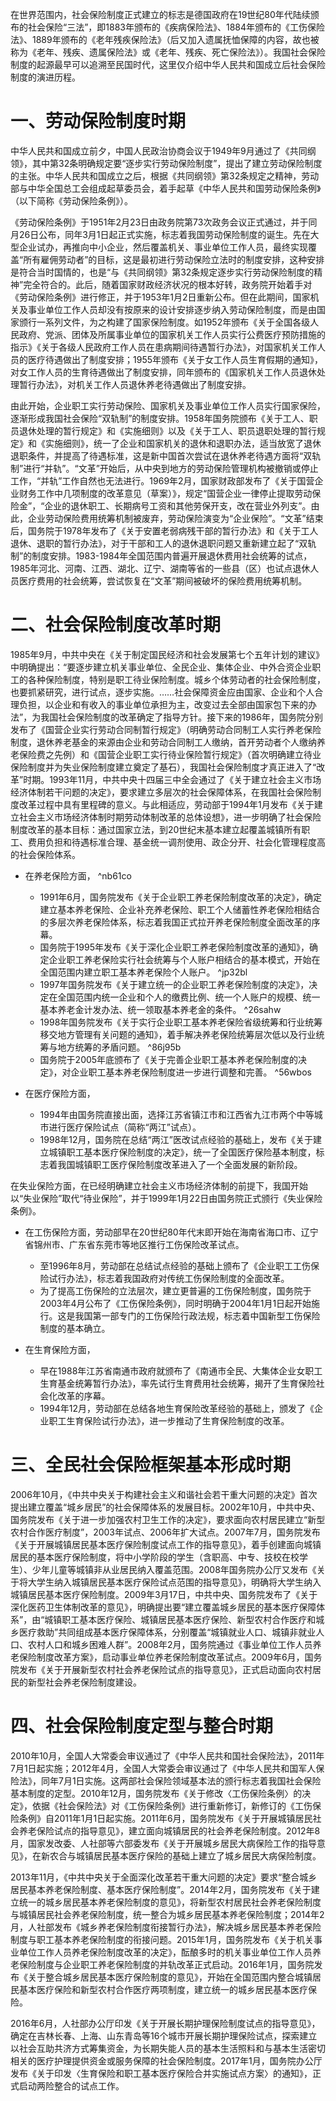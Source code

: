在世界范围内，社会保险制度正式建立的标志是德国政府在19世纪80年代陆续颁布的社会保险“三法”，即1883年颁布的《疾病保险法》、1884年颁布的《工伤保险法》、1889年颁布的《老年残疾保险法》（后又加入遗属抚恤保障的内容，故也被称为《老年、残疾、遗属保险法》或《老年、残疾、死亡保险法》）。我国社会保险制度的起源最早可以追溯至民国时代，这里仅介绍中华人民共和国成立后社会保险制度的演进历程。
# 一、劳动保险制度时期
中华人民共和国成立前夕，中国人民政治协商会议于1949年9月通过了《共同纲领》，其中第32条明确规定要“逐步实行劳动保险制度”，提出了建立劳动保险制度的主张。中华人民共和国成立之后，根据《共同纲领》第32条规定之精神，劳动部与中华全国总工会组成起草委员会，着手起草《中华人民共和国劳动保险条例》（以下简称《劳动保险条例》）。

《劳动保险条例》于1951年2月23日由政务院第73次政务会议正式通过，并于同月26日公布，同年3月1日起正式实施，标志着我国劳动保险制度的诞生。先在大型企业试办，再推向中小企业，然后覆盖机关、事业单位工作人员，最终实现覆盖“所有雇佣劳动者”的目标，这是最初进行劳动保险立法时的制度安排，这种安排是符合当时国情的，也是“与《共同纲领》第32条规定逐步实行劳动保险制度的精神”完全符合的。此后，随着国家财政经济状况的根本好转，政务院开始着手对《劳动保险条例》进行修正，并于1953年1月2日重新公布。但在此期间，国家机关及事业单位工作人员却没有按原来的设计安排逐步纳入劳动保险制度，而是由国家颁行一系列文件，为之构建了国家保险制度。如1952年颁布《关于全国各级人民政府、党派、团体及所属事业单位的国家机关工作人员实行公费医疗预防措施的指示》《关于各级人民政府工作人员在患病期间待遇暂行办法》，对国家机关工作人员的医疗待遇做出了制度安排；1955年颁布《关于女工作人员生育假期的通知》，对女工作人员的生育待遇做出了制度安排，同年颁布的《国家机关工作人员退休处理暂行办法》，对机关工作人员退休养老待遇做出了制度安排。

由此开始，企业职工实行劳动保险、国家机关及事业单位工作人员实行国家保险，逐渐形成我国社会保险“双轨制”的制度安排。1958年国务院颁布《关于工人、职员退休处理的暂行规定》和《实施细则》以及《关于工人、职员退职处理的暂行规定》和《实施细则》，统一了企业和国家机关的退休和退职办法，适当放宽了退休退职条件，并提高了待遇标准，这是新中国首次尝试在退休养老待遇方面将“双轨制”进行“并轨”。“文革”开始后，从中央到地方的劳动保险管理机构被撤销或停止工作，“并轨”工作自然也无法进行。1969年2月，国家财政部发布了《关于国营企业财务工作中几项制度的改革意见（草案）》，规定“国营企业一律停止提取劳动保险金”，“企业的退休职工、长期病号工资和其他劳保开支，改在营业外列支”。由此，企业劳动保险费用统筹机制被废弃，劳动保险演变为“企业保险”。“文革”结束后，国务院于1978年发布了《关于安置老弱病残干部的暂行办法》和《关于工人退休、退职的暂行办法》，对于干部和工人的退休退职问题又重新建立起了“双轨制”的制度安排。1983-1984年全国范围内普遍开展退休费用社会统筹的试点，1985年河北、河南、江西、湖北、辽宁、湖南等省的一些县（区）也试点退休人员医疗费用的社会统筹，尝试恢复在“文革”期间被破坏的保险费用统筹机制。
# 二、社会保险制度改革时期
1985年9月，中共中央在《关于制定国民经济和社会发展第七个五年计划的建议》中明确提出：“要逐步建立机关事业单位、全民企业、集体企业、中外合资企业职工的各种保险制度，特别是职工待业保险制度。城乡个体劳动者的社会保险制度，也要抓紧研究，进行试点，逐步实施。……社会保障资金应由国家、企业和个人合理负担，以企业和有收入的事业单位承担为主，改变过去全部由国家包下来的办法”，为我国社会保险制度的改革确定了指导方针。接下来的1986年，国务院分别发布了《国营企业实行劳动合同制暂行规定》（明确劳动合同制工人实行养老保险制度，退休养老基金的来源由企业和劳动合同制工人缴纳，首开劳动者个人缴纳养老保险费之先例）和《国营企业职工实行待业保险暂行规定》（首次明确建立待业保险制度并为失业保险制度建立奠定了基石），我国社会保险制度才真正进入了“改革”时期。1993年11月，中共中央十四届三中全会通过了《关于建立社会主义市场经济体制若干问题的决定》，要求建立多层次的社会保障体系，在我国社会保险制度改革过程中具有里程碑的意义。与此相适应，劳动部于1994年1月发布《关于建立社会主义市场经济体制时期劳动体制改革的总体设想》，进一步明确了社会保险制度改革的基本目标：通过国家立法，到20世纪末基本建立起覆盖城镇所有职工、费用负担和待遇标准合理、基金统一调剂使用、政企分开、社会化管理程度高的社会保险体系。

- 在养老保险方面， ^nb61co
	- 1991年6月，国务院发布《关于企业职工养老保险制度改革的决定》，确定建立基本养老保险、企业补充养老保险、职工个人储蓄性养老保险相结合的多层次养老保险体系，标志着我国正式拉开养老保险制度全面改革的序幕。
	- 国务院于1995年发布《关于深化企业职工养老保险制度改革的通知》，确定企业职工养老保险实行社会统筹与个人账户相结合的基本模式，开始在全国范围内建立职工基本养老保险个人账户。 ^jp32bl
	- 1997年国务院发布《关于建立统一的企业职工养老保险制度的决定》，决定在全国范围内统一企业和个人的缴费比例、统一个人账户的规模、统一基本养老金计发办法、统一领取基本养老金的条件。 ^26sahw
	- 1998年国务院发布《关于实行企业职工基本养老保险省级统筹和行业统筹移交地方管理有关问题的通知》，着手解决养老保险统筹层次低以及行业统筹与地方统筹的矛盾问题。 ^86j95b
	- 国务院于2005年底颁布了《关于完善企业职工基本养老保险制度的决定》，对企业职工基本养老保险制度进一步进行调整和完善。 ^56wbos

- 在医疗保险方面，
	- 1994年由国务院直接出面，选择江苏省镇江市和江西省九江市两个中等城市进行医疗保险试点（简称“两江”试点）。
	- 1998年12月，国务院在总结“两江”医改试点经验的基础上，发布《关于建立城镇职工基本医疗保险制度的决定》，统一了全国医疗保险基本制度，标志着我国城镇职工医疗保险制度改革进入了一个全面发展的新阶段。

在失业保险方面，在已经明确建立社会主义市场经济体制的前提下，我国开始以“失业保险”取代“待业保险”，并于1999年1月22日由国务院正式颁行《失业保险条例》。

- 在工伤保险方面，劳动部早在20世纪80年代末即开始在海南省海口市、辽宁省锦州市、广东省东莞市等地区推行工伤保险改革试点。
	- 至1996年8月，劳动部在总结试点经验的基础上颁布了《企业职工工伤保险试行办法》，标志着我国政府对传统工伤保险制度的全面改革。
	- 为了提高工伤保险的立法层次，建立更普遍的工伤保险制度，国务院于2003年4月公布了《工伤保险条例》，同时明确于2004年1月1日起开始施行。这是我国第一部专门的工伤保险行政法规，标志着中国新型工伤保险制度的基本确立。

- 在生育保险方面，
	- 早在1988年江苏省南通市政府就颁布了《南通市全民、大集体企业女职工生育基金统筹暂行办法》，率先试行生育费用社会统筹，揭开了生育保险社会化改革的序幕。
	- 1994年12月，劳动部在总结各地生育保险改革经验的基础上，颁发了《企业职工生育保险试行办法》，进一步推动了生育保险制度的改革。
# 三、全民社会保险框架基本形成时期
2006年10月，《中共中央关于构建社会主义和谐社会若干重大问题的决定》首次提出建立覆盖“城乡居民”的社会保障体系的发展目标。2002年10月，中共中央、国务院发布《关于进一步加强农村卫生工作的决定》，要求面向农村居民建立“新型农村合作医疗制度”，2003年试点、2006年扩大试点。2007年7月，国务院发布《关于开展城镇居民基本医疗保险制度试点工作的指导意见》，着手创建面向城镇居民的基本医疗保险制度，将中小学阶段的学生（含职高、中专、技校在校学生）、少年儿童等城镇非从业居民纳入覆盖范围。2008年国务院办公厅又发布《关于将大学生纳入城镇居民基本医疗保险试点范围的指导意见》，明确将大学生纳入城镇居民基本医疗保险制度。2009年3月17日，中共中央、国务院发布了《关于深化医药卫生体制改革的意见》，明确提出要“建立覆盖城乡居民的基本医疗保障体系”，由“城镇职工基本医疗保险、城镇居民基本医疗保险、新型农村合作医疗和城乡医疗救助”共同组成基本医疗保障体系，分别覆盖“城镇就业人口、城镇非就业人口、农村人口和城乡困难人群”。2008年2月，国务院通过《事业单位工作人员养老保险制度改革方案》，启动事业单位养老保险制度改革试点。2009年6月，国务院发布《关于开展新型农村社会养老保险试点的指导意见》，正式启动面向农村居民的新型社会养老保险制度建设。
# 四、社会保险制度定型与整合时期
2010年10月，全国人大常委会审议通过了《中华人民共和国社会保险法》，2011年7月1日起实施；2012年4月，全国人大常委会审议通过了《中华人民共和国军人保险法》，同年7月1日实施。这两部社会保险领域基本法的颁行标志着我国社会保险基本制度的定型。2010年12月，国务院发布《关于修改〈工伤保险条例〉的决定》，依据《社会保险法》对《工伤保险条例》进行重新修订，新修订的《工伤保险条例》自2011年1月1日起实施。2011年6月，国务院发布《关于开展城镇居民社会养老保险试点的指导意见》，建立面向城镇居民的社会养老保险制度。2012年8月，国家发改委、人社部等六部委发布《关于开展城乡居民大病保险工作的指导意见》，在新农合与城镇居民基本医疗保险的基础上建立了城乡居民大病保险制度。

2013年11月，《中共中央关于全面深化改革若干重大问题的决定》要求“整合城乡居民基本养老保险制度、基本医疗保险制度”。2014年2月，国务院发布《关于建立统一的城乡居民基本养老保险制度的意见》，将新型农村居民社会养老保险制度与城镇居民社会养老保险制度，统一整合为城乡居民基本养老保险制度；2014年2月，人社部发布《城乡养老保险制度衔接暂行办法》，解决城乡居民基本养老保险制度与职工基本养老保险制度的衔接问题。2015年1月，国务院发布《关于机关事业单位工作人员养老保险制度改革的决定》，酝酿多时的机关事业单位工作人员养老保险制度与企业职工养老保险制度的并轨改革正式启动。2016年1月，国务院发布《关于整合城乡居民基本医疗保险制度的意见》，开始在全国范围内整合城镇居民基本医疗保险和新型农村合作医疗两项制度，建立统一的城乡居民基本医疗保险。

2016年6月，人社部办公厅印发《关于开展长期护理保险制度试点的指导意见》，确定在吉林长春、上海、山东青岛等16个城市开展长期护理保险试点，探索建立以社会互助共济方式筹集资金，为长期失能人员的基本生活照料和与基本生活密切相关的医疗护理提供资金或服务保障的社会保险制度。2017年1月，国务院办公厅发布《关于印发〈生育保险和职工基本医疗保险合并实施试点方案〉的通知》，正式启动两险整合的试点工作。